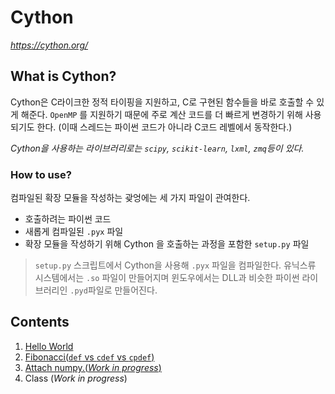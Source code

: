 # Cython

*https://cython.org/*



## What is Cython?

Cython은 C라이크한 정적 타이핑을 지원하고, C로 구현된 함수들을 바로 호출할 수 있게 해준다. `OpenMP` 를 지원하기 때문에 주로 계산 코드를 더 빠르게 변경하기 위해 사용되기도 한다. (이때 스레드는 파이썬 코드가 아니라 C코드 레벨에서 동작한다.)

*Cython을 사용하는 라이브러리로는 `scipy`, `scikit-learn`, `lxml`, `zmq`등이 있다.*



### How to use?

컴파일된 확장 모듈을 작성하는 괒엉에는 세 가지 파일이 관여한다.

* 호출하려는 파이썬 코드
* 새롭게 컴파일된 `.pyx` 파일
* 확장 모듈을 작성하기 위해 Cython 을 호출하는 과정을 포함한 `setup.py` 파일

> `setup.py` 스크립트에서 Cython을 사용해 `.pyx` 파일을 컴파일한다. 유닉스류 시스템에서는 `.so` 파일이 만들어지며 윈도우에서는 DLL과 비슷한 파이썬 라이브러리인 `.pyd`파일로 만들어진다.



## Contents

1. [Hello World](./hello)
2. [Fibonacci(`def` vs `cdef` vs `cpdef`)](./fibonacci)
3. [Attach numpy.(*Work in progress*)](./numpy)
4. Class (*Work in progress*)



